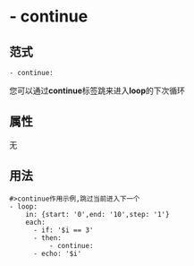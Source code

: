 # \- continue

## 范式
```
- continue: 
```
您可以通过**continue**标签跳来进入**loop**的下次循环

## 属性
无

## 用法
```
#>continue作用示例,跳过当前进入下一个
- loop:
    in: {start: '0',end: '10',step: '1'}
    each:
      - if: '$i == 3'
      - then:
          - continue:
      - echo: '$i'
```